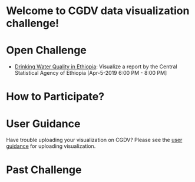 # Welcome to CGDV data visualization challenge!

# Open Challenge

* [Drinking Water Quality in Ethiopia](./challenges/Drinking-Water-Quality-in-Ethiopia/): Visualize a report by the Central Statistical Agency of Ethiopia
[Apr-5-2019 6:00 PM - 8:00 PM]

# How to Participate?

# User Guidance

Have trouble uploading your visualization on CGDV? Please see the [user guidance](https://cgdv.github.io/userGuidance/) for uploading visualization. 

# Past Challenge